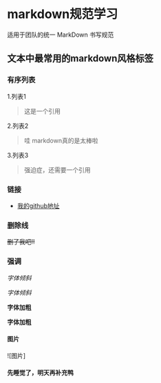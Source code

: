 # markdown规范学习
适用于团队的统一 MarkDown 书写规范
## 文本中最常用的markdown风格标签
### 有序列表
1.列表1
> 这是一个引用

2.列表2
> 哇 markdown真的是太棒啦

3.列表3
> 强迫症，还需要一个引用

### 链接
* [我的github地址](https://github.com/yaerlan)
### 删除线
~~删了我吧!!~~
### 强调
*字体倾斜*

_字体倾斜_

**字体加粗**

__字体加粗__
#### 图片
![图片]

#### 先睡觉了，明天再补充鸭
